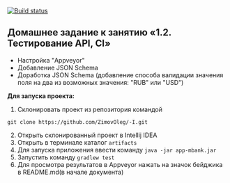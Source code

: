 

[![Build status](https://ci.appveyor.com/api/projects/status/n9wefj6d3c8d3dkj?svg=true)](https://ci.appveyor.com/project/ZimovOleg/i)

## Домашнее задание к занятию «1.2. Тестирование API, CI»

- Настройка "Appveyor"
- Добавление JSON Schema
- Доработка JSON Schema (добавление способа валидации значения поля на два из возможных значения: "RUB" или "USD")

**Для запуска проекта:**
1. Склонировать проект из репозитория командой 

```
git clone https://github.com/ZimovOleg/-I.git
``` 
2. Открыть склонированный проект в Intellij IDEA
3. Открыть в терминале каталог ```artifacts```
4. Для запуска приложения ввести команду ```java -jar app-mbank.jar```
5. Запустить команду ```gradlew test```
6. Для просмотра результатов в Appveyor нажать на значок бейджика в README.md(в начале документа)
